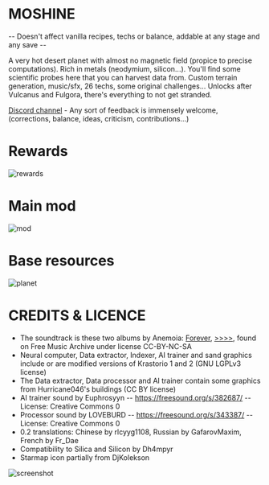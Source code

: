 # MOSHINE

-- Doesn't affect vanilla recipes, techs or balance, addable at any stage and any save --

A very hot desert planet with almost no magnetic field (propice to precise computations). Rich in metals (neodymium, silicon...). You'll find some scientific probes here that you can harvest data from.
Custom terrain generation, music/sfx, 26 techs, some original challenges... Unlocks after Vulcanus and Fulgora, there's everything to not get stranded.

[Discord channel](https://discord.com/channels/1309620686347702372/1337535208957677579) - Any sort of feedback is immensely welcome, (corrections, balance, ideas, criticism, contributions...)

# Rewards
![rewards](https://i.imgur.com/bNrsMyu.png)
# Main mod
![mod](https://i.imgur.com/LKmoOvg.png)
# Base resources
![planet](https://i.imgur.com/uUvs3bF.png)

# CREDITS & LICENCE
- The soundtrack is these two albums by Anemoia: [Forever](https://freemusicarchive.org/music/anemoia/forever), [>>>>](https://freemusicarchive.org/music/anemoia/-6), found on Free Music Archive under license CC-BY-NC-SA
- Neural computer, Data extractor, Indexer, AI trainer and sand graphics include or are modified versions of Krastorio 1 and 2 (GNU LGPLv3 license)
- The Data extractor, Data processor and AI trainer contain some graphics from Hurricane046's buildings (CC BY license)
- AI trainer sound by Euphrosyyn -- https://freesound.org/s/382687/ -- License: Creative Commons 0
- Processor sound by LOVEBURD -- https://freesound.org/s/343387/ -- License: Creative Commons 0
- 0.2 translations: Chinese by rlcyyg1108, Russian by GafarovMaxim, French by Fr_Dae
- Compatibility to Silica and Silicon by Dh4mpyr
- Starmap icon partially from DjKolekson

![screenshot](https://i.imgur.com/0jmHYaH.png)